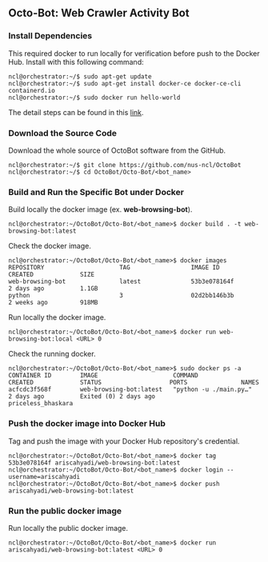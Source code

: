 ## Octo-Bot: Web Crawler Activity Bot

### Install Dependencies

This required docker to run locally for verification before push to the Docker Hub. Install with this following command:

```console
ncl@orchestrator:~/$ sudo apt-get update
ncl@orchestrator:~/$ sudo apt-get install docker-ce docker-ce-cli containerd.io
ncl@orchestrator:~/$ sudo docker run hello-world
``` 
The detail steps can be found in this [link](https://docs.docker.com/install/linux/docker-ce/ubuntu/).

### Download the Source Code
 
Download the whole source of OctoBot software from the GitHub.
 
```console
ncl@orchestrator:~/$ git clone https://github.com/nus-ncl/OctoBot
ncl@orchestrator:~/$ cd OctoBot/Octo-Bot/<bot_name>
```
 
### Build and Run the Specific Bot under Docker
 
Build locally the docker image (ex. **web-browsing-bot**).
 
```console
ncl@orchestrator:~/OctoBot/Octo-Bot/<bot_name>$ docker build . -t web-browsing-bot:latest
```

Check the docker image.

```console
ncl@orchestrator:~/OctoBot/Octo-Bot/<bot_name>$ docker images
REPOSITORY                     TAG                 IMAGE ID            CREATED             SIZE
web-browsing-bot               latest              53b3e078164f        2 days ago          1.1GB
python                         3                   02d2bb146b3b        2 weeks ago         918MB
```

Run locally the docker image.

```console
ncl@orchestrator:~/OctoBot/Octo-Bot/<bot_name>$ docker run web-browsing-bot:local <URL> 0
```

Check the running docker.

```console
ncl@orchestrator:~/OctoBot/Octo-Bot/<bot_name>$ sudo docker ps -a
CONTAINER ID        IMAGE                     COMMAND                  CREATED             STATUS                   PORTS               NAMES
acfcdc3f568f        web-browsing-bot:latest   "python -u ./main.py…"   2 days ago          Exited (0) 2 days ago                        priceless_bhaskara
```

### Push the docker image into Docker Hub

Tag and push the image with your Docker Hub repository's credential.

```console
ncl@orchestrator:~/OctoBot/Octo-Bot/<bot_name>$ docker tag 53b3e078164f ariscahyadi/web-browsing-bot:latest
ncl@orchestrator:~/OctoBot/Octo-Bot/<bot_name>$ docker login --username=ariscahyadi
ncl@orchestrator:~/OctoBot/Octo-Bot/<bot_name>$ docker push ariscahyadi/web-browsing-bot:latest
```

### Run the public docker image

Run locally the public docker image.

```console
ncl@orchestrator:~/OctoBot/Octo-Bot/<bot_name>$ docker run ariscahyadi/web-browsing-bot:latest <URL> 0
```